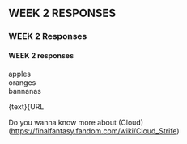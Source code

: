 ## WEEK 2 RESPONSES

### WEEK 2 Responses 

#### WEEK 2 responses 

apples  
oranges  
bannanas  

{text}{URL

Do you wanna know more about (Cloud)(https://finalfantasy.fandom.com/wiki/Cloud_Strife)


